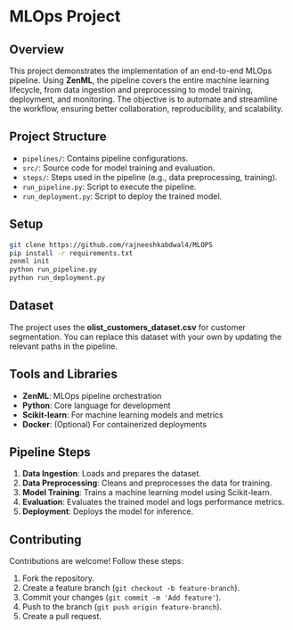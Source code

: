 # MLOps Project

## Overview
This project demonstrates the implementation of an end-to-end MLOps pipeline. Using **ZenML**, the pipeline covers the entire machine learning lifecycle, from data ingestion and preprocessing to model training, deployment, and monitoring. The objective is to automate and streamline the workflow, ensuring better collaboration, reproducibility, and scalability.

## Project Structure

- `pipelines/`: Contains pipeline configurations.
- `src/`: Source code for model training and evaluation.
- `steps/`: Steps used in the pipeline (e.g., data preprocessing, training).
- `run_pipeline.py`: Script to execute the pipeline.
- `run_deployment.py`: Script to deploy the trained model.



## Setup

```bash
git clone https://github.com/rajneeshkabdwal4/MLOPS
pip install -r requirements.txt
zenml init
python run_pipeline.py
python run_deployment.py
```

## Dataset
The project uses the **olist_customers_dataset.csv** for customer segmentation. You can replace this dataset with your own by updating the relevant paths in the pipeline.

## Tools and Libraries
- **ZenML**: MLOps pipeline orchestration
- **Python**: Core language for development
- **Scikit-learn**: For machine learning models and metrics
- **Docker**: (Optional) For containerized deployments

## Pipeline Steps
1. **Data Ingestion**: Loads and prepares the dataset.
2. **Data Preprocessing**: Cleans and preprocesses the data for training.
3. **Model Training**: Trains a machine learning model using Scikit-learn.
4. **Evaluation**: Evaluates the trained model and logs performance metrics.
5. **Deployment**: Deploys the model for inference.

## Contributing
Contributions are welcome! Follow these steps:
1. Fork the repository.
2. Create a feature branch (`git checkout -b feature-branch`).
3. Commit your changes (`git commit -m 'Add feature'`).
4. Push to the branch (`git push origin feature-branch`).
5. Create a pull request.
